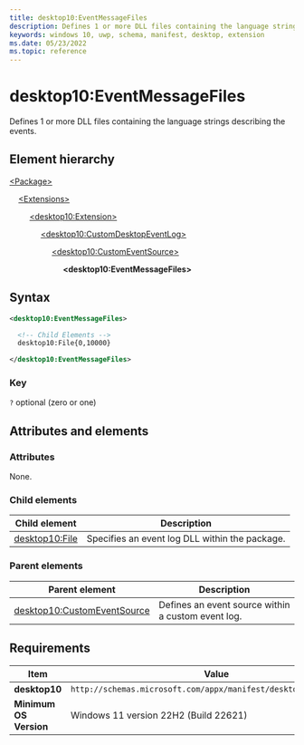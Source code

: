 ```yaml
---
title: desktop10:EventMessageFiles
description: Defines 1 or more DLL files containing the language strings describing the events.
keywords: windows 10, uwp, schema, manifest, desktop, extension
ms.date: 05/23/2022
ms.topic: reference
---
```


# desktop10:EventMessageFiles

Defines 1 or more DLL files containing the language strings describing the events.

## Element hierarchy

[\<Package\>](element-package.md)

&nbsp;&nbsp;&nbsp;&nbsp;[\<Extensions\>](element-1-extensions.md)

&nbsp;&nbsp;&nbsp;&nbsp; &nbsp;&nbsp;&nbsp;&nbsp;[\<desktop10:Extension\>](element-desktop10-extension.md)

&nbsp;&nbsp;&nbsp;&nbsp; &nbsp;&nbsp;&nbsp;&nbsp; &nbsp;&nbsp;&nbsp;&nbsp;[\<desktop10:CustomDesktopEventLog\>](element-desktop10-customdesktopeventlog.md)

&nbsp;&nbsp;&nbsp;&nbsp; &nbsp;&nbsp;&nbsp;&nbsp; &nbsp;&nbsp;&nbsp;&nbsp; &nbsp;&nbsp;&nbsp;&nbsp;[\<desktop10:CustomEventSource\>](element-desktop10-customeventsource.md)

&nbsp;&nbsp;&nbsp;&nbsp; &nbsp;&nbsp;&nbsp;&nbsp; &nbsp;&nbsp;&nbsp;&nbsp; &nbsp;&nbsp;&nbsp;&nbsp; &nbsp;&nbsp;&nbsp;&nbsp;**\<desktop10:EventMessageFiles\>**

## Syntax

```xml
<desktop10:EventMessageFiles>

  <!-- Child Elements -->
  desktop10:File{0,10000}

</desktop10:EventMessageFiles>
```

### Key

`?` optional (zero or one)

## Attributes and elements

### Attributes

None.

### Child elements

| Child element | Description |
|-|-|
| [desktop10:File](element-desktop10-file.md) | Specifies an event log DLL within the package. |

### Parent elements

| Parent element | Description |
|-|-|
| [desktop10:CustomEventSource](element-desktop10-customeventsource.md) | Defines an event source within a custom event log. |

## Requirements

| Item  | Value  |
|--|--|
| **desktop10** | `http://schemas.microsoft.com/appx/manifest/desktop/windows10/10` |
| **Minimum OS Version** | Windows 11 version 22H2 (Build 22621) |
